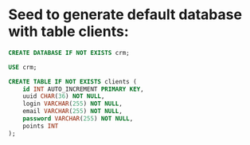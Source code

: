 ### 

# Seed to generate default database with table clients:
~~~sql
CREATE DATABASE IF NOT EXISTS crm;

USE crm;

CREATE TABLE IF NOT EXISTS clients (
    id INT AUTO_INCREMENT PRIMARY KEY,
    uuid CHAR(36) NOT NULL,
    login VARCHAR(255) NOT NULL,
    email VARCHAR(255) NOT NULL,
    password VARCHAR(255) NOT NULL,
    points INT
);
~~~
